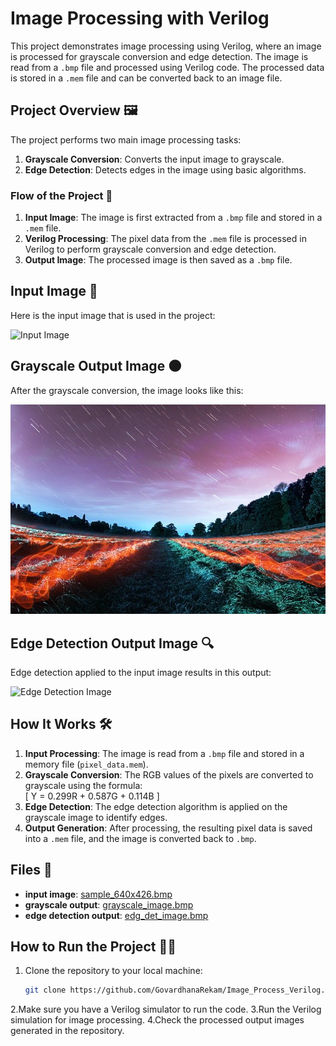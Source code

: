 # Image Processing with Verilog

This project demonstrates image processing using Verilog, where an image is processed for grayscale conversion and edge detection. The image is read from a `.bmp` file and processed using Verilog code. The processed data is stored in a `.mem` file and can be converted back to an image file.

## Project Overview 🖼️

The project performs two main image processing tasks:

1. **Grayscale Conversion**: Converts the input image to grayscale.
2. **Edge Detection**: Detects edges in the image using basic algorithms.

### Flow of the Project 🚀

1. **Input Image**: The image is first extracted from a `.bmp` file and stored in a `.mem` file.
2. **Verilog Processing**: The pixel data from the `.mem` file is processed in Verilog to perform grayscale conversion and edge detection.
3. **Output Image**: The processed image is then saved as a `.bmp` file.

## Input Image 📸

Here is the input image that is used in the project:

![Input Image](https://github.com/GovardhanaRekam/Image_Process_Verilog/blob/main/sample_640%C3%97426.bmp)

## Grayscale Output Image 🌑

After the grayscale conversion, the image looks like this:

![Grayscale Image](https://github.com/GovardhanaRekam/Image_Process_Verilog/blob/main/grayscale_image.bmp)

## Edge Detection Output Image 🔍

Edge detection applied to the input image results in this output:

![Edge Detection Image](https://github.com/GovardhanaRekam/Image_Process_Verilog/blob/main/edg_det_image.bmp)

## How It Works 🛠️

1. **Input Processing**: The image is read from a `.bmp` file and stored in a memory file (`pixel_data.mem`).
2. **Grayscale Conversion**: The RGB values of the pixels are converted to grayscale using the formula:  
   \[ Y = 0.299R + 0.587G + 0.114B \]
3. **Edge Detection**: The edge detection algorithm is applied on the grayscale image to identify edges.
4. **Output Generation**: After processing, the resulting pixel data is saved into a `.mem` file, and the image is converted back to `.bmp`.

## Files 📂

- **input image**: [sample_640x426.bmp](https://github.com/GovardhanaRekam/Image_Process_Verilog/blob/main/sample_640%C3%97426.bmp)
- **grayscale output**: [grayscale_image.bmp](https://github.com/GovardhanaRekam/Image_Process_Verilog/blob/main/grayscale_image.bmp)
- **edge detection output**: [edg_det_image.bmp](https://github.com/GovardhanaRekam/Image_Process_Verilog/blob/main/edg_det_image.bmp)

## How to Run the Project 🏃‍♂️

1. Clone the repository to your local machine:
   ```bash
   git clone https://github.com/GovardhanaRekam/Image_Process_Verilog.git2.
2.Make sure you have a Verilog simulator to run the code.
3.Run the Verilog simulation for image processing.
4.Check the processed output images generated in the repository.
